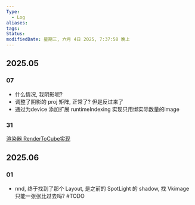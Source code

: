 ```yaml
---
Type:
  - Log
aliases: 
tags: 
Status: 
modifiedDate: 星期三, 六月 4日 2025, 7:37:58 晚上
---
```


## 2025.05

### 07

- 什么情况, 我阴影呢?
- 调整了阴影的 proj 矩阵, 正常了? 但是反过来了
- 通过为device 添加扩展 runtimeIndexing 实现只用绑实际数量的image

### 31

[渲染器 RenderToCube实现](渲染器%20RenderToCube实现.md)

## 2025.06

### 01

- nnd, 终于找到了那个 Layout, 是之前的 SpotLight 的 shadow, 找 Vkimage 只能一张张比过去吗? #TODO
